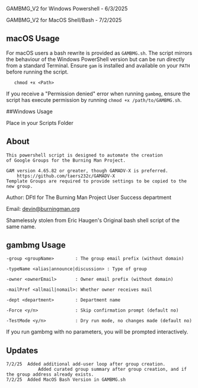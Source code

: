 GAMBMG_V2 for Windows Powershell - 6/3/2025

GAMBMG_V2 for MacOS Shell/Bash - 7/2/2025

## macOS Usage

For macOS users a bash rewrite is provided as `GAMBMG.sh`. The script
mirrors the behaviour of the Windows PowerShell version but can be run
directly from a standard Terminal. Ensure `gam` is installed and
available on your `PATH` before running the script.

       chmod +x <Path>

If you receive a "Permission denied" error when running `gambmg`, ensure the
script has execute permission by running `chmod +x /path/to/GAMBMG.sh`.

##Windows Usage

Place in your Scripts Folder

## About

	This powershell script is designed to automate the creation 
	of Google Groups for the Burning Man Project. 
	
	GAM version 4.65.82 or greater, though GAMADV-X is preferred.
		https://github.com/taers232c/GAMADV-X
	Template Groups are required to provide settings to be copied to the new group.
	
Author:		DFtI for The Burning Man Project User Success department

Email:		devin@burningman.org

Shamelessly stolen from Eric Haugen's Original bash shell script of the same name.

## gambmg Usage

    -group <groupName>        : The group email prefix (without domain)
    
    -typeName <alias|announce|discussion> : Type of group
    
    -owner <ownerEmail>       : Owner email prefix (without domain)
    
    -mailPref <allmail|nomail>: Whether owner receives mail
    
    -dept <department>        : Department name
    
    -Force <y/n>              : Skip confirmation prompt (default no)

    -TestMode <y/n>           : Dry run mode, no changes made (default no)
    

If you run gambmg with no parameters, you will be prompted interactively.

## Updates

	7/2/25 	Added additional add-user loop after group creation.
               	Added curated group summary after group creation, and if the group address already exists.
  	7/2/25 	Added MacOS Bash Version in GAMBMG.sh
